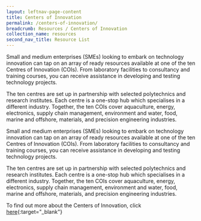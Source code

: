 ```yaml
---
layout: leftnav-page-content
title: Centers of Innovation
permalink: /centers-of-innovation/
breadcrumb: Resources / Centers of Innovation
collection_name: resources
second_nav_title: Resource List
---
```


Small and medium enterprises (SMEs) looking to embark on technology innovation can tap on an array of ready resources available at one of the ten Centres of Innovation (COIs). From laboratory facilities to consultancy and training courses, you can receive assistance in developing and testing technology projects.

The ten centres are set up in partnership with selected polytechnics and research institutes. Each centre is a one-stop hub which specialises in a different industry. Together, the ten COIs cover aquaculture, energy, electronics, supply chain management, environment and water, food, marine and offshore, materials, and precision engineering industries.

Small and medium enterprises (SMEs) looking to embark on technology innovation can tap on an array of ready resources available at one of the ten Centres of Innovation (COIs). From laboratory facilities to consultancy and training courses, you can receive assistance in developing and testing technology projects.

The ten centres are set up in partnership with selected polytechnics and research institutes. Each centre is a one-stop hub which specialises in a different industry. Together, the ten COIs cover aquaculture, energy, electronics, supply chain management, environment and water, food, marine and offshore, materials, and precision engineering industries.

To find out more about the Centers of Innovation, click [here](https://www.enterprisesg.gov.sg/non-financial-assistance/for-singapore-companies/network-of-partners/centres-of-innovation){:target="_blank"} 
